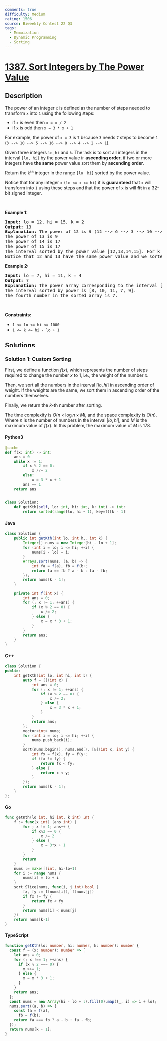 ```yaml
---
comments: true
difficulty: Medium
rating: 1506
source: Biweekly Contest 22 Q3
tags:
  - Memoization
  - Dynamic Programming
  - Sorting
---
```


<!-- problem:start -->

# [1387. Sort Integers by The Power Value](https://leetcode.com/problems/sort-integers-by-the-power-value)


## Description

<!-- description:start -->

<p>The power of an integer <code>x</code> is defined as the number of steps needed to transform <code>x</code> into <code>1</code> using the following steps:</p>

<ul>
	<li>if <code>x</code> is even then <code>x = x / 2</code></li>
	<li>if <code>x</code> is odd then <code>x = 3 * x + 1</code></li>
</ul>

<p>For example, the power of <code>x = 3</code> is <code>7</code> because <code>3</code> needs <code>7</code> steps to become <code>1</code> (<code>3 --&gt; 10 --&gt; 5 --&gt; 16 --&gt; 8 --&gt; 4 --&gt; 2 --&gt; 1</code>).</p>

<p>Given three integers <code>lo</code>, <code>hi</code> and <code>k</code>. The task is to sort all integers in the interval <code>[lo, hi]</code> by the power value in <strong>ascending order</strong>, if two or more integers have <strong>the same</strong> power value sort them by <strong>ascending order</strong>.</p>

<p>Return the <code>k<sup>th</sup></code> integer in the range <code>[lo, hi]</code> sorted by the power value.</p>

<p>Notice that for any integer <code>x</code> <code>(lo &lt;= x &lt;= hi)</code> it is <strong>guaranteed</strong> that <code>x</code> will transform into <code>1</code> using these steps and that the power of <code>x</code> is will <strong>fit</strong> in a 32-bit signed integer.</p>

<p>&nbsp;</p>
<p><strong class="example">Example 1:</strong></p>

<pre>
<strong>Input:</strong> lo = 12, hi = 15, k = 2
<strong>Output:</strong> 13
<strong>Explanation:</strong> The power of 12 is 9 (12 --&gt; 6 --&gt; 3 --&gt; 10 --&gt; 5 --&gt; 16 --&gt; 8 --&gt; 4 --&gt; 2 --&gt; 1)
The power of 13 is 9
The power of 14 is 17
The power of 15 is 17
The interval sorted by the power value [12,13,14,15]. For k = 2 answer is the second element which is 13.
Notice that 12 and 13 have the same power value and we sorted them in ascending order. Same for 14 and 15.
</pre>

<p><strong class="example">Example 2:</strong></p>

<pre>
<strong>Input:</strong> lo = 7, hi = 11, k = 4
<strong>Output:</strong> 7
<strong>Explanation:</strong> The power array corresponding to the interval [7, 8, 9, 10, 11] is [16, 3, 19, 6, 14].
The interval sorted by power is [8, 10, 11, 7, 9].
The fourth number in the sorted array is 7.
</pre>

<p>&nbsp;</p>
<p><strong>Constraints:</strong></p>

<ul>
	<li><code>1 &lt;= lo &lt;= hi &lt;= 1000</code></li>
	<li><code>1 &lt;= k &lt;= hi - lo + 1</code></li>
</ul>

<!-- description:end -->

## Solutions

<!-- solution:start -->

### Solution 1: Custom Sorting

First, we define a function $f(x)$, which represents the number of steps required to change the number $x$ to $1$, i.e., the weight of the number $x$.

Then, we sort all the numbers in the interval $[lo, hi]$ in ascending order of weight. If the weights are the same, we sort them in ascending order of the numbers themselves.

Finally, we return the $k$-th number after sorting.

The time complexity is $O(n \times \log n \times M)$, and the space complexity is $O(n)$. Where $n$ is the number of numbers in the interval $[lo, hi]$, and $M$ is the maximum value of $f(x)$. In this problem, the maximum value of $M$ is $178$.

<!-- tabs:start -->

#### Python3

```python
@cache
def f(x: int) -> int:
    ans = 0
    while x != 1:
        if x % 2 == 0:
            x //= 2
        else:
            x = 3 * x + 1
        ans += 1
    return ans


class Solution:
    def getKth(self, lo: int, hi: int, k: int) -> int:
        return sorted(range(lo, hi + 1), key=f)[k - 1]
```

#### Java

```java
class Solution {
    public int getKth(int lo, int hi, int k) {
        Integer[] nums = new Integer[hi - lo + 1];
        for (int i = lo; i <= hi; ++i) {
            nums[i - lo] = i;
        }
        Arrays.sort(nums, (a, b) -> {
            int fa = f(a), fb = f(b);
            return fa == fb ? a - b : fa - fb;
        });
        return nums[k - 1];
    }

    private int f(int x) {
        int ans = 0;
        for (; x != 1; ++ans) {
            if (x % 2 == 0) {
                x /= 2;
            } else {
                x = x * 3 + 1;
            }
        }
        return ans;
    }
}
```

#### C++

```cpp
class Solution {
public:
    int getKth(int lo, int hi, int k) {
        auto f = [](int x) {
            int ans = 0;
            for (; x != 1; ++ans) {
                if (x % 2 == 0) {
                    x /= 2;
                } else {
                    x = 3 * x + 1;
                }
            }
            return ans;
        };
        vector<int> nums;
        for (int i = lo; i <= hi; ++i) {
            nums.push_back(i);
        }
        sort(nums.begin(), nums.end(), [&](int x, int y) {
            int fx = f(x), fy = f(y);
            if (fx != fy) {
                return fx < fy;
            } else {
                return x < y;
            }
        });
        return nums[k - 1];
    }
};
```

#### Go

```go
func getKth(lo int, hi int, k int) int {
	f := func(x int) (ans int) {
		for ; x != 1; ans++ {
			if x%2 == 0 {
				x /= 2
			} else {
				x = 3*x + 1
			}
		}
		return
	}
	nums := make([]int, hi-lo+1)
	for i := range nums {
		nums[i] = lo + i
	}
	sort.Slice(nums, func(i, j int) bool {
		fx, fy := f(nums[i]), f(nums[j])
		if fx != fy {
			return fx < fy
		}
		return nums[i] < nums[j]
	})
	return nums[k-1]
}
```

#### TypeScript

```ts
function getKth(lo: number, hi: number, k: number): number {
  const f = (x: number): number => {
    let ans = 0;
    for (; x !== 1; ++ans) {
      if (x % 2 === 0) {
        x >>= 1;
      } else {
        x = x * 3 + 1;
      }
    }
    return ans;
  };
  const nums = new Array(hi - lo + 1).fill(0).map((_, i) => i + lo);
  nums.sort((a, b) => {
    const fa = f(a),
      fb = f(b);
    return fa === fb ? a - b : fa - fb;
  });
  return nums[k - 1];
}
```

<!-- tabs:end -->

<!-- solution:end -->

<!-- problem:end -->
